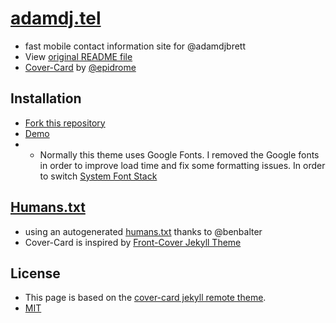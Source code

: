 # [adamdj.tel](http://adamdj.tel)
- fast mobile contact information site for @adamdjbrett
- View [original README file](README-original.md)
- [Cover-Card](https://github.com/epidrome/cover-card/) by [@epidrome](https://github.com/epidrome/)

## Installation
- [Fork this repository](https://github.com/epidrome/cover-card/fork)
- [Demo](https://epidrome.github.io/cover-card)
- - Normally this theme uses Google Fonts. I removed the Google fonts in order to improve load time and fix some formatting issues. In order to switch [System Font Stack](https://css-tricks.com/snippets/css/system-font-stack/)

## [Humans.txt](humans.txt)
- using an autogenerated [humans.txt](https://adamdj.tel/humans.txt) thanks to @benbalter
- Cover-Card is inspired by [Front-Cover Jekyll Theme](https://dashingcode.github.io/front-cover/)

## License
- This page is based on the [cover-card jekyll remote theme](https://github.com/epidrome/cover-card/tree/master).
- [MIT](https://choosealicense.com/licenses/mit/)
